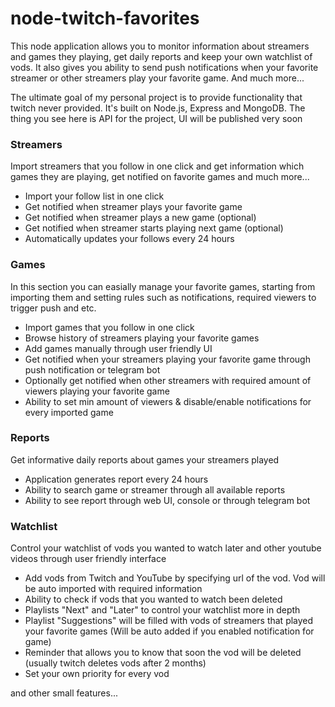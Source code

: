 # node-twitch-favorites
This node application allows you to monitor information about streamers and games they playing, get daily reports and keep your own watchlist of vods. It also gives you ability to send push notifications when your favorite streamer or other streamers play your favorite game. And much more...

The ultimate goal of my personal project is to provide functionality that twitch never provided. It's built on Node.js, Express and MongoDB. The thing you see here is API for the project, UI will be published very soon

### Streamers
Import streamers that you follow in one click and get information which games they are playing, get notified on favorite games and much more...
- Import your follow list in one click
- Get notified when streamer plays your favorite game 
- Get notified when streamer plays a new game (optional)
- Get notified when streamer starts playing next game (optional)
- Automatically updates your follows every 24 hours

### Games
In this section you can easially manage your favorite games, starting from importing them and setting rules such as notifications, required viewers to trigger push and etc.
- Import games that you follow in one click
- Browse history of streamers playing your favorite games
- Add games manually through user friendly UI
- Get notified when your streamers playing your favorite game through push notification or telegram bot
- Optionally get notified when other streamers with required amount of viewers playing your favorite game
- Ability to set min amount of viewers & disable/enable notifications for every imported game

### Reports
Get informative daily reports about games your streamers played
- Application generates report every 24 hours
- Ability to search game or streamer through all available reports
- Ability to see report through web UI, console or through telegram bot
 
### Watchlist
Control your watchlist of vods you wanted to watch later and other youtube videos through user friendly interface
- Add vods from Twitch and YouTube by specifying url of the vod. Vod will be auto imported with required information
- Ability to check if vods that you wanted to watch been deleted
- Playlists "Next" and "Later" to control your watchlist more in depth
- Playlist "Suggestions" will be filled with vods of streamers that played your favorite games (Will be auto added if you enabled notification for game)
- Reminder that allows you to know that soon the vod will be deleted (usually twitch deletes vods after 2 months)
- Set your own priority for every vod

and other small features...
